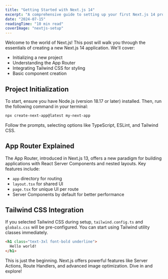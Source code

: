 ```yaml
---
title: "Getting Started with Next.js 14"
excerpt: "A comprehensive guide to setting up your first Next.js 14 project with App Router and Tailwind CSS."
date: "2024-07-15"
readingTime: "10 min read"
coverImage: "nextjs-setup"
---
```


Welcome to the world of Next.js! This post will walk you through the essentials of creating a new Next.js 14 application. We'll cover:

- Initializing a new project
- Understanding the App Router
- Integrating Tailwind CSS for styling
- Basic component creation

## Project Initialization

To start, ensure you have Node.js (version 18.17 or later) installed. Then, run the following command in your terminal:

```bash
npx create-next-app@latest my-next-app
```

Follow the prompts, selecting options like TypeScript, ESLint, and Tailwind CSS.

## App Router Explained

The App Router, introduced in Next.js 13, offers a new paradigm for building applications with React Server Components and nested layouts. Key features include:

-   `app` directory for routing
-   `layout.tsx` for shared UI
-   `page.tsx` for unique UI per route
-   Server Components by default for better performance

## Tailwind CSS Integration

If you selected Tailwind CSS during setup, `tailwind.config.ts` and `globals.css` will be pre-configured. You can start using Tailwind utility classes immediately.

```html
<h1 class="text-3xl font-bold underline">
  Hello world!
</h1>
```

This is just the beginning. Next.js offers powerful features like Server Actions, Route Handlers, and advanced image optimization. Dive in and explore!
